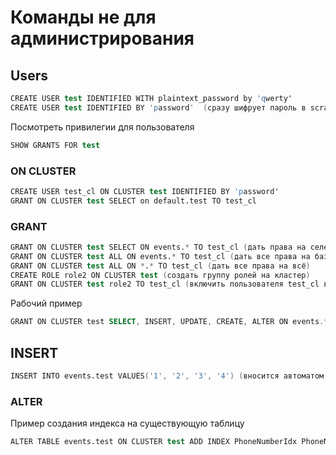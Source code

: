 # Команды не для администрирования

## Users

```s
CREATE USER test IDENTIFIED WITH plaintext_password by 'qwerty'
CREATE USER test IDENTIFIED BY 'password'  (сразу шифрует пароль в scram-sha, аналог IDENTIFIED WITH sha256_password BY 'qwerty')
```

Посмотреть привилегии для пользователя

```s
SHOW GRANTS FOR test
```

### ON CLUSTER

```s
CREATE USER test_cl ON CLUSTER test IDENTIFIED BY 'password'
GRANT ON CLUSTER test SELECT on default.test TO test_cl
```

### GRANT

```s
GRANT ON CLUSTER test SELECT ON events.* TO test_cl (дать права на селект для всех таблиц БД events)
GRANT ON CLUSTER test ALL ON events.* TO test_cl (дать все права на базу)
GRANT ON CLUSTER test ALL ON *.* TO test_cl (дать все права на всё)
CREATE ROLE role2 ON CLUSTER test (создать группу ролей на кластер)
GRANT ON CLUSTER test role2 TO test_cl (включить пользователя test_cl в роль role2)
```

Рабочий пример

```a
GRANT ON CLUSTER test SELECT, INSERT, UPDATE, CREATE, ALTER ON events.* TO test_cl
```

## INSERT

```s
INSERT INTO events.test VALUES('1', '2', '3', '4') (вносится автоматом не реплику, если таблица была создана с replicatedMergeTree)
```

### ALTER

Пример создания индекса на существующую таблицу

```s
ALTER TABLE events.test ON CLUSTER test ADD INDEX PhoneNumberIdx PhoneNumber TYPE set(100) GRANULARITY 2;
```